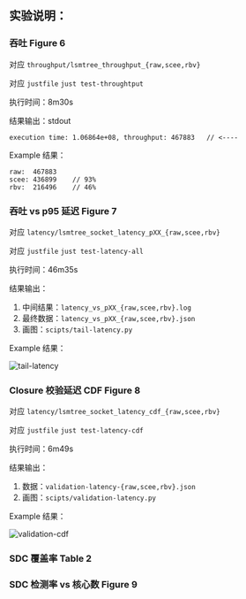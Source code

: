 ## 实验说明：



### 吞吐 Figure 6

对应 `throughput/lsmtree_throughput_{raw,scee,rbv}`

对应 `justfile`  `just test-throughtput`

执行时间：8m30s

结果输出：stdout

```
execution time: 1.06864e+08, throughput: 467883   // <----
```

Example 结果：
```
raw:  467883
scee: 436899    // 93%
rbv:  216496    // 46%
```



### 吞吐 vs  p95 延迟 Figure 7

对应 `latency/lsmtree_socket_latency_pXX_{raw,scee,rbv}`

对应 `justfile`  `just test-latency-all`

执行时间：46m35s

结果输出：

1. 中间结果：`latency_vs_pXX_{raw,scee,rbv}.log`
2. 最终数据：`latency_vs_pXX_{raw,scee,rbv}.json`
3. 画图：`scipts/tail-latency.py`

Example 结果：

![tail-latency](C:\Users\kuriko\Desktop\tail-latency.png)





### Closure 校验延迟 CDF Figure 8

对应 `latency/lsmtree_socket_latency_cdf_{raw,scee,rbv}`

对应 `justfile`  `just test-latency-cdf`

执行时间：6m49s

结果输出：

1. 数据：`validation-latency-{raw,scee,rbv}.json`
2. 画图：`scipts/validation-latency.py`

Example 结果：

![validation-cdf](C:\Users\kuriko\Desktop\validation-cdf.png)



### SDC 覆盖率 Table 2





### SDC 检测率 vs 核心数 Figure 9